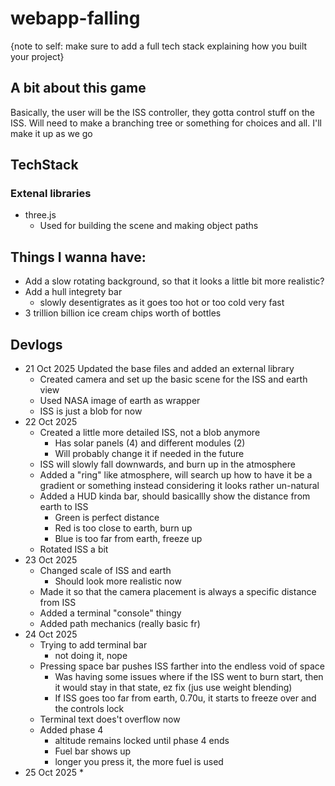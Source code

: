 # webapp-falling

{note to self: make sure to add a full tech stack explaining how you built your project}

## A bit about this game

Basically, the user will be the ISS controller, they gotta control stuff on the ISS. Will need to make a branching tree or something for choices and all. I'll make it up as we go

## TechStack

### Extenal libraries

* three.js
    * Used for building the scene and making object paths


## Things I wanna have:

* Add a slow rotating background, so that it looks a little bit more realistic?
* Add a hull integrety bar
    * slowly desentigrates as it goes too hot or too cold very fast
* 3 trillion billion ice cream chips worth of bottles

## Devlogs

* 21 Oct 2025
     Updated the base files and added an external library
    * Created camera and set up the basic scene for the ISS and earth view
    * Used NASA image of earth as wrapper
    * ISS is just a blob for now
* 22 Oct 2025
    * Created a little more detailed ISS, not a blob anymore
        * Has solar panels (4) and different modules (2)
        * Will probably change it if needed in the future
    * ISS will slowly fall downwards, and burn up in the atmosphere
    * Added a "ring" like atmosphere, will search up how to have it be a gradient or something instead considering it looks rather un-natural
    * Added a HUD kinda bar, should basicallly show the distance from earth to ISS
        * Green is perfect distance
        * Red is too close to earth, burn up
        * Blue is too far from earth, freeze up
    * Rotated ISS a bit
* 23 Oct 2025
    * Changed scale of ISS and earth
        * Should look more realistic now
    * Made it so that the camera placement is always a specific distance from ISS
    * Added a terminal "console" thingy
    * Added path mechanics (really basic fr)
* 24 Oct 2025
    * Trying to add terminal bar
        * not doing it, nope
    * Pressing space bar pushes ISS farther into the endless void of space
        * Was having some issues where if the ISS went to burn start, then it would stay in that state, ez fix (jus use weight blending)
        * If ISS goes too far from earth, 0.70u, it starts to freeze over and the controls lock
    * Terminal text does't overflow now
    * Added phase 4
        * altitude remains locked until phase 4 ends
        * Fuel bar shows up
        * longer you press it, the more fuel is used
* 25 Oct 2025
    *